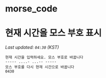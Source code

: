 # morse_code
# 현재 시간을 모스 부호 표시
<!-- MORSE_TIME_START -->
_Last updated: `04:30` (KST)_

```
현재 시간을 입력하세요. 모스 부호로 바꿉니다
----- ....- ...-- -----
모스 부호를 다시 현재 시간으로 바꿉니다
0430
```
<!-- MORSE_TIME_END -->
